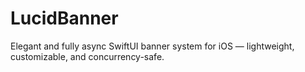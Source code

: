 # LucidBanner
Elegant and fully async SwiftUI banner system for iOS — lightweight, customizable, and concurrency-safe.
